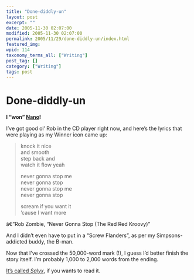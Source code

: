 ```yaml
---
title: "Done-diddly-un"
layout: post
excerpt: ""
date: 2005-11-30 02:07:00
modified: 2005-11-30 02:07:00
permalink: 2005/11/29/done-diddly-un/index.html
featured_img: 
wpid: 114
taxonomy_terms_all: ["Writing"]
post_tag: []
category: ["Writing"]
tags: post
---
```


# Done-diddly-un

**I “won” [Nano](http://www.nanowrimo.org/)!**

I’ve got good ol’ Rob in the CD player right now, and here’s the lyrics that were playing as my Winner icon came up:

> knock it nice  
> and smooth  
> step back and  
> watch it flow yeah
> 
> never gonna stop me  
> never gonna stop  
> never gonna stop me  
> never gonna stop
> 
> scream if you want it  
> ’cause I want more

â€”Rob Zombie, “Never Gonna Stop (The Red Red Kroovy)”

And I didn’t even have to put in a “Screw Flanders”, as per my Simpsons-addicted buddy, the B-man.

Now that I’ve crossed the 50,000-word mark (!), I guess I’d better finish the story itself. I’m probably 1,000 to 2,000 words from the ending.

[It’s called *Salyx*](http://142.13.24.61/~johanneson/blog/index.php/nano), if you wants to read it.